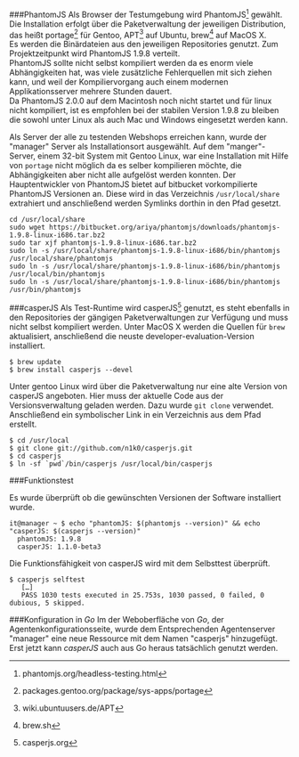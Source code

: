 

###PhantomJS
Als Browser der Testumgebung wird PhantomJS[^phantomjsweb] gewählt.     
Die Installation erfolgt über die Paketverwaltung der jeweiligen Distribution, das heißt portage[^portageweb] für Gentoo, APT[^aptweb] auf Ubuntu, brew[^brewweb] auf MacOS X.     
Es werden die Binärdateien aus den jeweiligen Repositories genutzt. Zum Projektzeitpunkt wird PhantomJS 1.9.8 verteilt.       
PhantomJS sollte nicht selbst kompiliert werden da es enorm viele Abhängigkeiten hat, was viele zusätzliche Fehlerquellen mit sich ziehen kann, und weil der Kompiliervorgang auch einem modernen Applikationsserver mehrere Stunden dauert.      
Da PhantomJS 2.0.0 auf dem Macintosh noch nicht startet und für linux nicht kompiliert, ist es empfohlen bei der stabilen Version 1.9.8 zu bleiben die sowohl unter Linux als auch Mac und Windows eingesetzt werden kann.

Als Server der alle zu testenden Webshops erreichen kann, wurde der "manager" Server als Installationsort ausgewählt.
Auf dem "manger"-Server, einem 32-bit System mit Gentoo Linux, war eine Installation mit Hilfe von `portage` nicht möglich da es selber kompilieren möchte, die Abhängigkeiten aber nicht alle aufgelöst werden konnten.
Der Hauptentwickler von PhantomJS bietet auf bitbucket vorkompilierte PhantomJS Versionen an. Diese wird in das Verzeichnis  `/usr/local/share` extrahiert und anschließend werden Symlinks dorthin in den Pfad gesetzt.

    cd /usr/local/share
    sudo wget https://bitbucket.org/ariya/phantomjs/downloads/phantomjs-1.9.8-linux-i686.tar.bz2
    sudo tar xjf phantomjs-1.9.8-linux-i686.tar.bz2
    sudo ln -s /usr/local/share/phantomjs-1.9.8-linux-i686/bin/phantomjs /usr/local/share/phantomjs
    sudo ln -s /usr/local/share/phantomjs-1.9.8-linux-i686/bin/phantomjs /usr/local/bin/phantomjs
    sudo ln -s /usr/local/share/phantomjs-1.9.8-linux-i686/bin/phantomjs /usr/bin/phantomjs



###casperJS
Als Test-Runtime wird casperJS[^casperjsweb] genutzt, es steht ebenfalls in den Repositories der gängigen Paketverwaltungen zur Verfügung und muss nicht selbst kompiliert werden.
Unter MacOS X werden die Quellen für `brew` aktualisiert, anschließend die neuste developer-evaluation-Version installiert.

    $ brew update
    $ brew install casperjs --devel
    
Unter gentoo Linux wird über die Paketverwaltung nur eine alte Version von casperJS angeboten. Hier muss der aktuelle Code aus der Versionsverwaltung geladen werden.
Dazu wurde `git clone` verwendet. Anschließend ein symbolischer Link in ein Verzeichnis aus dem Pfad erstellt. 

	$ cd /usr/local
    $ git clone git://github.com/n1k0/casperjs.git
    $ cd casperjs
    $ ln -sf `pwd`/bin/casperjs /usr/local/bin/casperjs


###Funktionstest

Es wurde überprüft ob die gewünschten Versionen der Software installiert wurde.

    it@manager ~ $ echo "phantomJS: $(phantomjs --version)" && echo "casperJS: $(casperjs --version)"
      phantomJS: 1.9.8
      casperJS: 1.1.0-beta3

Die Funktionsfähigkeit von casperJS wird mit dem Selbsttest überprüft.

    $ casperjs selftest
       […]
       PASS 1030 tests executed in 25.753s, 1030 passed, 0 failed, 0 dubious, 5 skipped.
       

###Konfiguration in *Go*
Im der Weboberfläche von *Go*, der Agentenkonfigurationsseite, wurde dem Entsprechenden Agentenserver "manager" eine neue Ressource mit dem Namen "casperjs" hinzugefügt.
Erst jetzt kann *casperJS* auch aus Go heraus tatsächlich genutzt werden.



[^phantomjsweb]:phantomjs.org/headless-testing.html
[^portageweb]:packages.gentoo.org/package/sys-apps/portage
[^aptweb]:wiki.ubuntuusers.de/APT
[^brewweb]:brew.sh
[^casperjsweb]:casperjs.org
[^casperjstestermodule]:http://casperjs.readthedocs.org/en/latest/modules/tester.html
[^casperjstesting]:http://casperjs.readthedocs.org/en/latest/testing.html#testing
